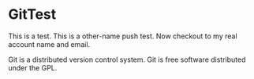 # GitTest

This is a test.
This is a other-name push test.
Now checkout to my real account name and email.

Git is a distributed version control system.
Git is free software distributed under the GPL.